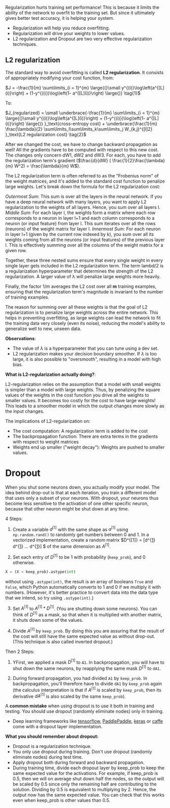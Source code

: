 Regularization hurts training set performance! This is because it limits the ability of the network to overfit to the training set. But since it ultimately gives better test accuracy, it is helping your system. 

- Regularization will help you reduce overfitting.
- Regularization will drive your weights to lower values.
- L2 regularization and Dropout are two very effective regularization techniques.

## L2 regularization

The standard way to avoid overfitting is called **L2 regularization**. It consists of appropriately modifying your cost function, from:

$J = -\frac{1}{m} \sum\limits_{i = 1}^{m} \large{(}\small  y^{(i)}\log\left(a^{[L](i)}\right) + (1-y^{(i)})\log\left(1- a^{[L](i)}\right) \large{)} \tag{1}$

To:

$J_{regularized} = \small \underbrace{-\frac{1}{m} \sum\limits_{i = 1}^{m} \large{(}\small y^{(i)}\log\left(a^{[L](i)}\right) + (1-y^{(i)})\log\left(1- a^{[L](i)}\right) \large{)} }_\text{cross-entropy cost} + \underbrace{\frac{1}{m} \frac{\lambda}{2} \sum\limits_l\sum\limits_k\sum\limits_j W_{k,j}^{[l]2} }_\text{L2 regularization cost} \tag{2}$

After we changed the cost, we have to change backward propagation as well! All the gradients have to be computed with respect to this new cost. The changes only concern dW1, dW2 and dW3. For each, you have to add the regularization term's gradient ($\frac{d}{dW} ( \frac{1}{2}\frac{\lambda}{m}  W^2) = \frac{\lambda}{m} W$).

The L2 regularization term is often referred to as the "Frobenius norm" of the weight matrices, and it's added to the standard cost function to penalize large weights. Let's break down the formula for the L2 regularization cost:

*Outermost Sum:*
        This sum is over all the layers in the neural network. If you have a deep neural network with many layers, you want to apply L2 regularization to the weights of all layers. Hence, you sum over all layers l.
*Middle Sum:*
        ​For each layer l, the weights form a matrix where each row corresponds to a neuron in layer l+1 and each column corresponds to a neuron (or input feature) from layer l. This sum iterates over all the rows (neurons) of the weight matrix for layer l.
*Innermost Sum:* 
        ​For each neuron in layer l+1 (given by the current row indexed by k), you sum over all its weights coming from all the neurons (or input features) of the previous layer l. This is effectively summing over all the columns of the weight matrix for a given row.


Together, these three nested sums ensure that every single weight in every single layer gets included in the L2 regularization term. The term lambd/2 is a regularization hyperparameter that determines the strength of the L2 regularization. A larger value of λ will penalize large weights more heavily.

Finally, the factor 1/m averages the L2 cost over all **m** training examples, ensuring that the regularization term's magnitude is invariant to the number of training examples.

The reason for summing over all these weights is that the goal of L2 regularization is to penalize large weights across the entire network. This helps in preventing overfitting, as large weights can lead the network to fit the training data very closely (even its noise), reducing the model's ability to generalize well to new, unseen data.

**Observations**:
- The value of $\lambda$ is a hyperparameter that you can tune using a dev set.
- L2 regularization makes your decision boundary smoother. If $\lambda$ is too large, it is also possible to "oversmooth", resulting in a model with high bias.

**What is L2-regularization actually doing?**:

L2-regularization relies on the assumption that a model with small weights is simpler than a model with large weights. Thus, by penalizing the square values of the weights in the cost function you drive all the weights to smaller values. It becomes too costly for the cost to have large weights! This leads to a smoother model in which the output changes more slowly as the input changes. 

The implications of L2-regularization on:
- The cost computation: A regularization term is added to the cost
- The backpropagation function: There are extra terms in the gradients with respect to weight matrices
- Weights end up smaller ("weight decay"): Weights are pushed to smaller values.

# Dropout
When you shut some neurons down, you actually modify your model. The idea behind drop-out is that at each iteration, you train a different model that uses only a subset of your neurons. With dropout, your neurons thus become less sensitive to the activation of one other specific neuron, because that other neuron might be shut down at any time. 

4 Steps:
1. Create a variable $d^{[1]}$ with the same shape as $a^{[1]}$ using `np.random.rand()` to randomly get numbers between 0 and 1. In a vectorized implementation, create a random matrix $D^{[1]} = [d^{[1](1)} d^{[1](2)} ... d^{[1](m)}] $ of the same dimension as $A^{[1]}$.


2. Set each entry of $D^{[1]}$ to be 1 with probability (`keep_prob`), and 0 otherwise.
```python
X = (X < keep_prob).astype(int)
```  
 without using `.astype(int)`, the result is an array of booleans `True` and `False`, which Python automatically converts to 1 and 0 if we multiply it with numbers.  (However, it's better practice to convert data into the data type that we intend, so try using `.astype(int)`.)

3. Set $A^{[1]}$ to $A^{[1]} * D^{[1]}$. (You are shutting down some neurons). You can think of $D^{[1]}$ as a mask, so that when it is multiplied with another matrix, it shuts down some of the values.

4. Divide $A^{[1]}$ by `keep_prob`. By doing this you are assuring that the result of the cost will still have the same expected value as without drop-out. (This technique is also called inverted dropout.)

Then 2 Steps:
1. YFirst, we applied a mask $D^{[1]}$ to `A1`. In backpropagation, you will have to shut down the same neurons, by reapplying the same mask $D^{[1]}$ to `dA1`. 

2. During forward propagation, you had divided `A1` by `keep_prob`. In backpropagation, you'll therefore have to divide `dA1` by `keep_prob` again (the calculus interpretation is that if $A^{[1]}$ is scaled by `keep_prob`, then its derivative $dA^{[1]}$ is also scaled by the same `keep_prob`).

A **common mistake** when using dropout is to use it both in training and testing. You should use dropout (randomly eliminate nodes) only in training. 
- Deep learning frameworks like [tensorflow](https://www.tensorflow.org/api_docs/python/tf/nn/dropout), [PaddlePaddle](http://doc.paddlepaddle.org/release_doc/0.9.0/doc/ui/api/trainer_config_helpers/attrs.html), [keras](https://keras.io/layers/core/#dropout) or [caffe](http://caffe.berkeleyvision.org/tutorial/layers/dropout.html) come with a dropout layer implementation.

**What you should remember about dropout:**
- Dropout is a regularization technique.
- You only use dropout during training. Don't use dropout (randomly eliminate nodes) during test time.
- Apply dropout both during forward and backward propagation.
- During training time, divide each dropout layer by keep_prob to keep the same expected value for the activations. For example, if keep_prob is 0.5, then we will on average shut down half the nodes, so the output will be scaled by 0.5 since only the remaining half are contributing to the solution. Dividing by 0.5 is equivalent to multiplying by 2. Hence, the output now has the same expected value. You can check that this works even when keep_prob is other values than 0.5.

